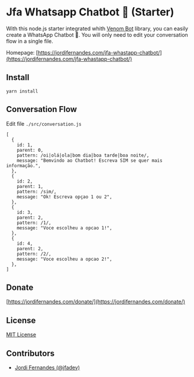 # Jfa Whatsapp Chatbot 💬 (Starter)

With this node.js starter integrated whith [Venom Bot](https://github.com/orkestral/venom) library, you can easily create a WhatsApp Chatbot 💬. 
You will only need to edit your conversation flow in a single file.

Homepage: [https://jordifernandes.com/jfa-whastapp-chatbot/](https://jordifernandes.com/jfa-whastapp-chatbot/)

## Install

`yarn install`

## Conversation Flow

Edit file `./src/conversation.js`

```
[
  {
    id: 1,
    parent: 0,
    pattern: /oi|olá|ola|bom dia|boa tarde|boa noite/,
    message: "Bemvindo ao Chatbot! Escreva SIM se quer mais informação.",
  },
  {
    id: 2,
    parent: 1,
    pattern: /sim/,
    message: "Ok! Escreva opçao 1 ou 2",
  },
  {
    id: 3,
    parent: 2,
    pattern: /1/,
    message: "Voce escolheu a opcao 1!",
  },
  {
    id: 4,
    parent: 2,
    pattern: /2/,
    message: "Voce escolheu a opcao 2!",
  },
]
```

## Donate

[https://jordifernandes.com/donate/](https://jordifernandes.com/donate/)

## License

[MIT License](LICENSE)

## Contributors

- [Jordi Fernandes (@jfadev)](https://github.com/jfadev)